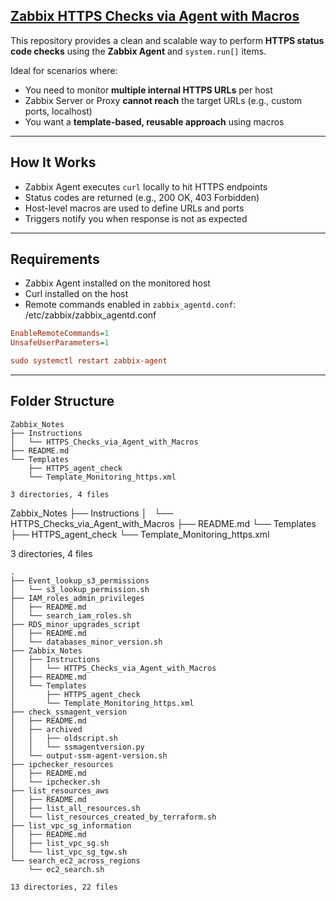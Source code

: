 ##  [Zabbix HTTPS Checks via Agent with Macros](Examples/HTTPS_Checks_via_Agent_with_Macros)

This repository provides a clean and scalable way to perform **HTTPS status code checks** using the **Zabbix Agent** and `system.run[]` items.

Ideal for scenarios where:
- You need to monitor **multiple internal HTTPS URLs** per host
- Zabbix Server or Proxy **cannot reach** the target URLs (e.g., custom ports, localhost)
- You want a **template-based, reusable approach** using macros

---



## How It Works

- Zabbix Agent executes `curl` locally to hit HTTPS endpoints
- Status codes are returned (e.g., 200 OK, 403 Forbidden)
- Host-level macros are used to define URLs and ports
- Triggers notify you when response is not as expected

---

##  Requirements

- Zabbix Agent installed on the monitored host
- Curl installed on the host
- Remote commands enabled in `zabbix_agentd.conf`: /etc/zabbix/zabbix_agentd.conf

```ini
EnableRemoteCommands=1
UnsafeUserParameters=1

sudo systemctl restart zabbix-agent
```

---

## Folder Structure

<!-- TREE_START -->
```
Zabbix_Notes
├── Instructions
│   └── HTTPS_Checks_via_Agent_with_Macros
├── README.md
└── Templates
    ├── HTTPS_agent_check
    └── Template_Monitoring_https.xml

3 directories, 4 files
```
Zabbix_Notes
├── Instructions
│   └── HTTPS_Checks_via_Agent_with_Macros
├── README.md
└── Templates
    ├── HTTPS_agent_check
    └── Template_Monitoring_https.xml

3 directories, 4 files
```
.
├── Event_lookup_s3_permissions
│   └── s3_lookup_permission.sh
├── IAM_roles_admin_privileges
│   ├── README.md
│   └── search_iam_roles.sh
├── RDS_minor_upgrades_script
│   ├── README.md
│   └── databases_minor_version.sh
├── Zabbix_Notes
│   ├── Instructions
│   │   └── HTTPS_Checks_via_Agent_with_Macros
│   ├── README.md
│   └── Templates
│       ├── HTTPS_agent_check
│       └── Template_Monitoring_https.xml
├── check_ssmagent_version
│   ├── README.md
│   ├── archived
│   │   ├── oldscript.sh
│   │   └── ssmagentversion.py
│   └── output-ssm-agent-version.sh
├── ipchecker_resources
│   ├── README.md
│   └── ipchecker.sh
├── list_resources_aws
│   ├── README.md
│   ├── list_all_resources.sh
│   └── list_resources_created_by_terraform.sh
├── list_vpc_sg_information
│   ├── README.md
│   ├── list_vpc_sg.sh
│   └── list_vpc_sg_tgw.sh
└── search_ec2_across_regions
    └── ec2_search.sh

13 directories, 22 files
```
